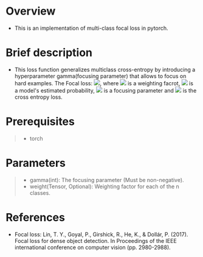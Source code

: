 # Overview
- This is an implementation of multi-class focal loss in pytorch.

# Brief description
- This loss function generalizes multiclass cross-entropy by introducing a hyperparameter gamma(focusing parameter) that allows to focus on hard examples. The Focal loss: <img src="https://render.githubusercontent.com/render/math?math=FL(p_t)=-\alpha_t(1-p_t)^\gamma\log(p_t)">, where <img src="https://render.githubusercontent.com/render/math?math=\alpha"> is a weighting facrot, <img src="https://render.githubusercontent.com/render/math?math=p_t"> is a model's estimated probability, <img src="https://render.githubusercontent.com/render/math?math=\gamma"> is a focusing parameter and <img src="https://render.githubusercontent.com/render/math?math=-\log(p_t)"> is  the cross entropy loss.

# Prerequisites
> - torch

# Parameters
> - gamma(int): The focusing parameter (Must be non-negative).
> - weight(Tensor, Optional): Weighting factor for each of the n classes.

# References
- Focal loss: Lin, T. Y., Goyal, P., Girshick, R., He, K., & Dollár, P. (2017). Focal loss for dense object detection. In Proceedings of the IEEE international conference on computer vision (pp. 2980-2988).
